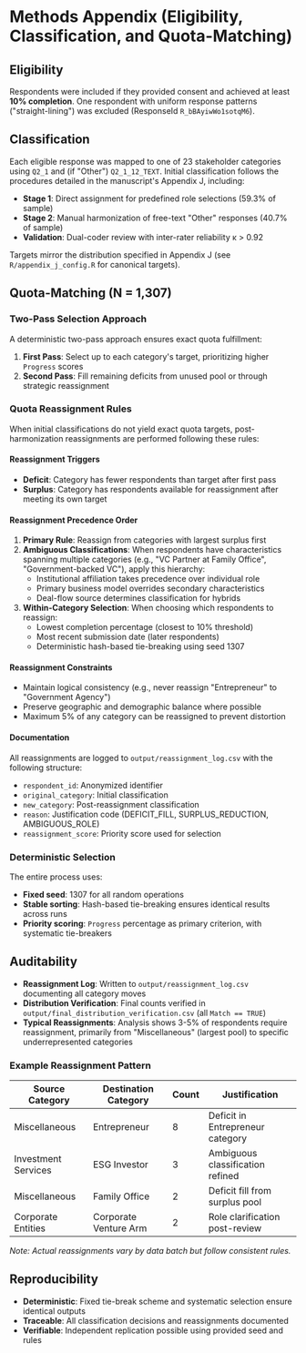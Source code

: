 # Methods Appendix (Eligibility, Classification, and Quota-Matching)

## Eligibility

Respondents were included if they provided consent and achieved at least **10% completion**. One respondent with uniform response patterns ("straight-lining") was excluded (ResponseId `R_bBAyiwWo1sotqM6`).

## Classification

Each eligible response was mapped to one of 23 stakeholder categories using `Q2_1` and (if "Other") `Q2_1_12_TEXT`. Initial classification follows the procedures detailed in the manuscript's Appendix J, including:

- **Stage 1**: Direct assignment for predefined role selections (59.3% of sample)
- **Stage 2**: Manual harmonization of free-text "Other" responses (40.7% of sample)
- **Validation**: Dual-coder review with inter-rater reliability κ > 0.92

Targets mirror the distribution specified in Appendix J (see `R/appendix_j_config.R` for canonical targets).

## Quota-Matching (N = 1,307)

### Two-Pass Selection Approach

A deterministic two-pass approach ensures exact quota fulfillment:

1. **First Pass**: Select up to each category's target, prioritizing higher `Progress` scores
2. **Second Pass**: Fill remaining deficits from unused pool or through strategic reassignment

### Quota Reassignment Rules

When initial classifications do not yield exact quota targets, post-harmonization reassignments are performed following these rules:

#### Reassignment Triggers
- **Deficit**: Category has fewer respondents than target after first pass
- **Surplus**: Category has respondents available for reassignment after meeting its own target

#### Reassignment Precedence Order
1. **Primary Rule**: Reassign from categories with largest surplus first
2. **Ambiguous Classifications**: When respondents have characteristics spanning multiple categories (e.g., "VC Partner at Family Office", "Government-backed VC"), apply this hierarchy:
   - Institutional affiliation takes precedence over individual role
   - Primary business model overrides secondary characteristics  
   - Deal-flow source determines classification for hybrids
3. **Within-Category Selection**: When choosing which respondents to reassign:
   - Lowest completion percentage (closest to 10% threshold)
   - Most recent submission date (later respondents)
   - Deterministic hash-based tie-breaking using seed 1307

#### Reassignment Constraints
- Maintain logical consistency (e.g., never reassign "Entrepreneur" to "Government Agency")
- Preserve geographic and demographic balance where possible
- Maximum 5% of any category can be reassigned to prevent distortion

#### Documentation
All reassignments are logged to `output/reassignment_log.csv` with the following structure:
- `respondent_id`: Anonymized identifier
- `original_category`: Initial classification
- `new_category`: Post-reassignment classification  
- `reason`: Justification code (DEFICIT_FILL, SURPLUS_REDUCTION, AMBIGUOUS_ROLE)
- `reassignment_score`: Priority score used for selection

### Deterministic Selection

The entire process uses:
- **Fixed seed**: 1307 for all random operations
- **Stable sorting**: Hash-based tie-breaking ensures identical results across runs
- **Priority scoring**: `Progress` percentage as primary criterion, with systematic tie-breakers

## Auditability

- **Reassignment Log**: Written to `output/reassignment_log.csv` documenting all category moves
- **Distribution Verification**: Final counts verified in `output/final_distribution_verification.csv` (all `Match == TRUE`)
- **Typical Reassignments**: Analysis shows 3-5% of respondents require reassignment, primarily from "Miscellaneous" (largest pool) to specific underrepresented categories

### Example Reassignment Pattern

| Source Category | Destination Category | Count | Justification |
|-----------------|---------------------|-------|---------------|
| Miscellaneous | Entrepreneur | 8 | Deficit in Entrepreneur category |
| Investment Services | ESG Investor | 3 | Ambiguous classification refined |
| Miscellaneous | Family Office | 2 | Deficit fill from surplus pool |
| Corporate Entities | Corporate Venture Arm | 2 | Role clarification post-review |

*Note: Actual reassignments vary by data batch but follow consistent rules.*

## Reproducibility

- **Deterministic**: Fixed tie-break scheme and systematic selection ensure identical outputs
- **Traceable**: All classification decisions and reassignments documented
- **Verifiable**: Independent replication possible using provided seed and rules